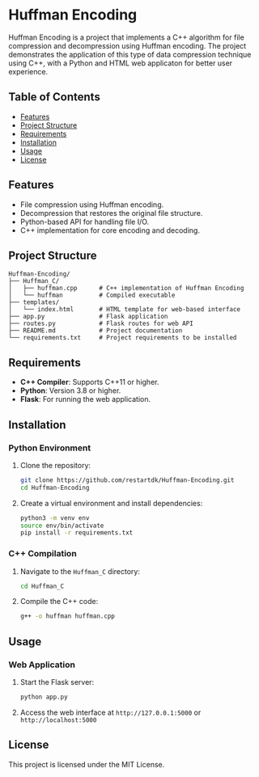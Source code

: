 
# Huffman Encoding

Huffman Encoding is a project that implements a C++ algorithm for file compression and decompression using Huffman encoding. The project demonstrates the application of this type of data compression technique using C++, with a Python and HTML web applicaton for better user experience.

## Table of Contents

- [Features](#features)
- [Project Structure](#project-structure)
- [Requirements](#requirements)
- [Installation](#installation)
- [Usage](#usage)
- [License](#license)

## Features

- File compression using Huffman encoding.
- Decompression that restores the original file structure.
- Python-based API for handling file I/O.
- C++ implementation for core encoding and decoding.

## Project Structure

```plaintext
Huffman-Encoding/
├── Huffman_C/
│   ├── huffman.cpp      # C++ implementation of Huffman Encoding
│   └── huffman          # Compiled executable
├── templates/
│   └── index.html       # HTML template for web-based interface
├── app.py               # Flask application
├── routes.py            # Flask routes for web API
├── README.md            # Project documentation
└── requirements.txt     # Project requirements to be installed
```

## Requirements

- **C++ Compiler**: Supports C++11 or higher.
- **Python**: Version 3.8 or higher.
- **Flask**: For running the web application.

## Installation

### Python Environment

1. Clone the repository:

   ```bash
   git clone https://github.com/restartdk/Huffman-Encoding.git
   cd Huffman-Encoding
   ```

2. Create a virtual environment and install dependencies:

   ```bash
   python3 -m venv env
   source env/bin/activate
   pip install -r requirements.txt
   ```

### C++ Compilation

1. Navigate to the `Huffman_C` directory:

   ```bash
   cd Huffman_C
   ```

2. Compile the C++ code:

   ```bash
   g++ -o huffman huffman.cpp
   ```

## Usage

### Web Application

1. Start the Flask server:

   ```bash
   python app.py
   ```

2. Access the web interface at `http://127.0.0.1:5000` or `http://localhost:5000`

## License

This project is licensed under the MIT License.
